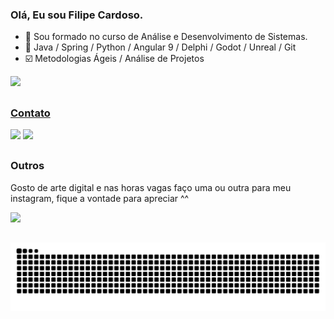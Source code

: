 ### Olá, Eu sou Filipe Cardoso.

- 🔭 Sou formado no curso de Análise e Desenvolvimento de Sistemas.
- 🌱 Java / Spring / Python / Angular 9 / Delphi / Godot / Unreal / Git
- ☑️ Metodologias Ágeis / Análise de Projetos 


<div>
<a href="https://github.com/Filipecard">
        <img height="300em" src="https://github-readme-stats.vercel.app/api/top-langs/?username=Filipecard&layout=compact&langs_count=7&theme=dracula"/>
<!-- <img height="180em" src="https://github-readme-stats.vercel.app/api?username=Filipecard&show_icons=true&theme=dracula&include_all_commits=true&count_private=true"/> -->
</div>
    
##
 
### Contato
<div>
  <a href = "mailto:cardosof19283745@gmail.com"><img src="https://img.shields.io/badge/-Gmail-%23333?style=for-the-badge&logo=gmail&logoColor=white" target="_blank"></a>
  <a href="https://www.linkedin.com/in/filipe-cardoso-a95805192" target="_blank"><img src="https://img.shields.io/badge/-LinkedIn-%230077B5?style=for-the-badge&logo=linkedin&logoColor=white" target="_blank"></a> 

</div>
  
##
  
### Outros
 
Gosto de arte digital e nas horas vagas faço uma ou outra para meu instagram, fique a vontade para apreciar ^^
<div>
      <a href="https://www.instagram.com/galeriarabisco/" target="_blank"><img src="https://img.shields.io/badge/-Instagram-%23E4405F?style=for-the-badge&logo=instagram&logoColor=white" target="_blank"></a>
</div>
 
##

![Snake animation](https://github.com/Filipecard/Filipecard/blob/output/github-contribution-grid-snake.svg)
